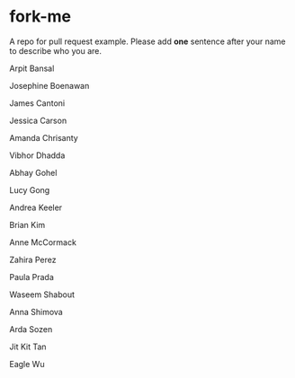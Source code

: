 # fork-me
A repo for pull request example. Please add **one** sentence after your name to describe who you are.

Arpit	Bansal

Josephine Boenawan

James	Cantoni

Jessica	Carson

Amanda Chrisanty

Vibhor Dhadda

Abhay	Gohel

Lucy Gong

Andrea Keeler

Brian Kim

Anne McCormack

Zahira Perez

Paula	Prada

Waseem Shabout

Anna Shimova

Arda Sozen

Jit Kit Tan

Eagle	Wu

